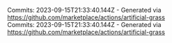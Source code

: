 Commits: 2023-09-15T21:33:40.144Z - Generated via https://github.com/marketplace/actions/artificial-grass
<br>
Commits: 2023-09-15T21:33:40.144Z - Generated via https://github.com/marketplace/actions/artificial-grass
<br>
